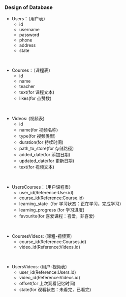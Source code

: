 ### **Design of Database**
- Users：（用户表）
  - id
  - username
  - password
  - phone
  - address
  - state

<br>

- Courses：（课程表）
  - id
  - name
  - teacher
  - text(for 课程文本)
  - likes(for 点赞数)

<br>

- Videos: (视频表)
  - id
  - name(for 视频名称)
  - type(for 视频类型)
  - duration(for 持续时间)
  - path_to_store(for 存储路径)
  - added_date(for 添加日期)
  - updated_date(for 更新日期)
  - text(for 视频文本)

<br>

- UsersCourses：（用户课程表）
  - user_id(Reference:User.id)
  - course_id(Reference:Course.id)
  - learning_state（for 学习状态：正在学习，完成学习）
  - learning_progress (for 学习进度)
  - favourite(for 喜爱课程：喜爱，非喜爱)

<br>

- CoursesVideos: (课程-视频表)
  - course_id(Reference:Courses.id)
  - video_id(Reference:Videos.id)

<br>

- UsersVideos: (用户-视频表)
  - user_id(Reference:Users.id)
  - video_id(Reference:Videos.id)
  - offset(for 上次观看记忆时间)
  - state(for 观看状态：未看完，已看完)

<br>
